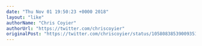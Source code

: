 ```yaml
---
date: "Thu Nov 01 19:50:23 +0000 2018"
layout: "like"
authorName: "Chris Coyier"
authorUrl: "https://twitter.com/chriscoyier"
originalPost: "https://twitter.com/chriscoyier/status/1058083853900935168"
---
```

